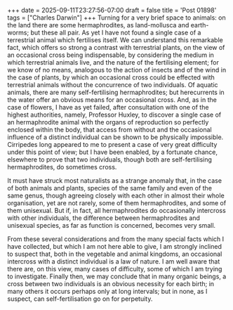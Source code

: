 +++
date = 2025-09-11T23:27:56-07:00
draft = false
title = 'Post 01898'
tags = ["Charles Darwin"]
+++
Turning for a very brief space to animals: on the land there are some hermaphrodites, as land-mollusca and earth-worms; but these all pair. As yet I have not found a single case of a terrestrial animal which fertilises itself. We can understand this remarkable fact, which offers so strong a contrast with terrestrial plants, on the view of an occasional cross being indispensable, by considering the medium in which terrestrial animals live, and the nature of the fertilising element; for we know of no means, analogous to the action of insects and of the wind in the case of plants, by which an occasional cross could be effected with terrestrial animals without the concurrence of two individuals. Of aquatic animals, there are many self-fertilising hermaphrodites; but herecurrents in the water offer an obvious means for an occasional cross. And, as in the case of flowers, I have as yet failed, after consultation with one of the highest authorities, namely, Professor Huxley, to discover a single case of an hermaphrodite animal with the organs of reproduction so perfectly enclosed within the body, that access from without and the occasional influence of a distinct individual can be shown to be physically impossible. Cirripedes long appeared to me to present a case of very great difficulty under this point of view; but I have been enabled, by a fortunate chance, elsewhere to prove that two individuals, though both are self-fertilising hermaphrodites, do sometimes cross.

It must have struck most naturalists as a strange anomaly that, in the case of both animals and plants, species of the same family and even of the same genus, though agreeing closely with each other in almost their whole organisation, yet are not rarely, some of them hermaphrodites, and some of them unisexual. But if, in fact, all hermaphrodites do occasionally intercross with other individuals, the difference between hermaphrodites and unisexual species, as far as function is concerned, becomes very small.

From these several considerations and from the many special facts which I have collected, but which I am not here able to give, I am strongly inclined to suspect that, both in the vegetable and animal kingdoms, an occasional intercross with a distinct individual is a law of nature. I am well aware that there are, on this view, many cases of difficulty, some of which I am trying to investigate. Finally then, we may conclude that in many organic beings, a cross between two individuals is an obvious necessity for each birth; in many others it occurs perhaps only at long intervals; but in none, as I suspect, can self-fertilisation go on for perpetuity.

